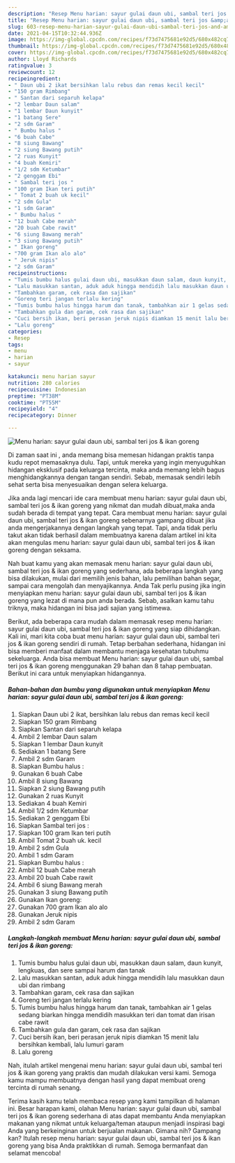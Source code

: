 ```yaml
---
description: "Resep Menu harian: sayur gulai daun ubi, sambal teri jos &amp;amp; ikan goreng yang nikmat Untuk Jualan"
title: "Resep Menu harian: sayur gulai daun ubi, sambal teri jos &amp;amp; ikan goreng yang nikmat Untuk Jualan"
slug: 603-resep-menu-harian-sayur-gulai-daun-ubi-sambal-teri-jos-and-amp-ikan-goreng-yang-nikmat-untuk-jualan
date: 2021-04-15T10:32:44.936Z
image: https://img-global.cpcdn.com/recipes/f73d7475681e92d5/680x482cq70/menu-harian-sayur-gulai-daun-ubi-sambal-teri-jos-ikan-goreng-foto-resep-utama.jpg
thumbnail: https://img-global.cpcdn.com/recipes/f73d7475681e92d5/680x482cq70/menu-harian-sayur-gulai-daun-ubi-sambal-teri-jos-ikan-goreng-foto-resep-utama.jpg
cover: https://img-global.cpcdn.com/recipes/f73d7475681e92d5/680x482cq70/menu-harian-sayur-gulai-daun-ubi-sambal-teri-jos-ikan-goreng-foto-resep-utama.jpg
author: Lloyd Richards
ratingvalue: 3
reviewcount: 12
recipeingredient:
- " Daun ubi 2 ikat bersihkan lalu rebus dan remas kecil kecil"
- "150 gram Rimbang"
- " Santan dari separuh kelapa"
- "2 lembar Daun salam"
- "1 lembar Daun kunyit"
- "1 batang Sere"
- "2 sdm Garam"
- " Bumbu halus "
- "6 buah Cabe"
- "8 siung Bawang"
- "2 siung Bawang putih"
- "2 ruas Kunyit"
- "4 buah Kemiri"
- "1/2 sdm Ketumbar"
- "2 genggam Ebi"
- " Sambal teri jos "
- "100 gram Ikan teri putih"
- " Tomat 2 buah uk kecil"
- "2 sdm Gula"
- "1 sdm Garam"
- " Bumbu halus "
- "12 buah Cabe merah"
- "20 buah Cabe rawit"
- "6 siung Bawang merah"
- "3 siung Bawang putih"
- " Ikan goreng"
- "700 gram Ikan alo alo"
- " Jeruk nipis"
- "2 sdm Garam"
recipeinstructions:
- "Tumis bumbu halus gulai daun ubi, masukkan daun salam, daun kunyit, lengkuas, dan sere sampai harum dan tanak"
- "Lalu masukkan santan, aduk aduk hingga mendidih lalu masukkan daun ubi dan rimbang"
- "Tambahkan garam, cek rasa dan sajikan"
- "Goreng teri jangan terlalu kering"
- "Tumis bumbu halus hingga harum dan tanak, tambahkan air 1 gelas sedang biarkan hingga mendidih masukkan teri dan tomat dan irisan cabe rawit"
- "Tambahkan gula dan garam, cek rasa dan sajikan"
- "Cuci bersih ikan, beri perasan jeruk nipis diamkan 15 menit lalu bersihkan kembali, lalu lumuri garam"
- "Lalu goreng"
categories:
- Resep
tags:
- menu
- harian
- sayur

katakunci: menu harian sayur 
nutrition: 280 calories
recipecuisine: Indonesian
preptime: "PT38M"
cooktime: "PT55M"
recipeyield: "4"
recipecategory: Dinner

---
```



![Menu harian: sayur gulai daun ubi, sambal teri jos &amp; ikan goreng](https://img-global.cpcdn.com/recipes/f73d7475681e92d5/680x482cq70/menu-harian-sayur-gulai-daun-ubi-sambal-teri-jos-ikan-goreng-foto-resep-utama.jpg)

Di zaman  saat ini , anda memang bisa memesan hidangan praktis tanpa kudu repot memasaknya dulu. Tapi, untuk mereka yang ingin menyuguhkan hidangan eksklusif pada keluarga tercinta, maka anda memang lebih bagus menghidangkannya dengan tangan sendiri. Sebab, memasak sendiri lebih sehat serta bisa menyesuaikan dengan selera keluarga.

Jika anda lagi mencari ide cara membuat menu harian: sayur gulai daun ubi, sambal teri jos &amp; ikan goreng yang nikmat dan mudah dibuat,maka anda sudah berada di tempat yang tepat. Cara membuat menu harian: sayur gulai daun ubi, sambal teri jos &amp; ikan goreng  sebenarnya gampang dibuat jika anda mengerjakannya dengan langkah yang tepat. Tapi, anda tidak perlu takut akan tidak berhasil dalam membuatnya 
karena dalam artikel ini kita akan mengulas menu harian: sayur gulai daun ubi, sambal teri jos &amp; ikan goreng dengan seksama.  



Nah buat kamu yang akan memasak menu harian: sayur gulai daun ubi, sambal teri jos &amp; ikan goreng yang sederhana, ada beberapa langkah yang bisa dilakukan, mulai dari memilih jenis bahan, lalu pemilihan bahan segar, sampai cara mengolah dan menyajikannya. Anda Tak perlu pusing jika ingin menyiapkan menu harian: sayur gulai daun ubi, sambal teri jos &amp; ikan goreng yang lezat di mana pun anda berada. Sebab, asalkan kamu  tahu triknya, maka hidangan ini bisa jadi sajian yang istimewa.

Berikut, ada beberapa cara mudah dalam memasak resep menu harian: sayur gulai daun ubi, sambal teri jos &amp; ikan goreng yang siap dihidangkan. Kali ini, mari kita coba buat menu harian: sayur gulai daun ubi, sambal teri jos &amp; ikan goreng sendiri di rumah. Tetap berbahan sederhana, hidangan ini bisa memberi manfaat dalam membantu menjaga kesehatan tubuhmu sekeluarga. Anda bisa membuat Menu harian: sayur gulai daun ubi, sambal teri jos &amp; ikan goreng menggunakan 29 bahan dan 8 tahap pembuatan. Berikut ini cara untuk menyiapkan hidangannya.

<!--inarticleads1-->

##### Bahan-bahan dan bumbu yang digunakan untuk menyiapkan Menu harian: sayur gulai daun ubi, sambal teri jos &amp; ikan goreng:

1. Siapkan  Daun ubi 2 ikat, bersihkan lalu rebus dan remas kecil kecil
1. Siapkan 150 gram Rimbang
1. Siapkan  Santan dari separuh kelapa
1. Ambil 2 lembar Daun salam
1. Siapkan 1 lembar Daun kunyit
1. Sediakan 1 batang Sere
1. Ambil 2 sdm Garam
1. Siapkan  Bumbu halus :
1. Gunakan 6 buah Cabe
1. Ambil 8 siung Bawang
1. Siapkan 2 siung Bawang putih
1. Gunakan 2 ruas Kunyit
1. Sediakan 4 buah Kemiri
1. Ambil 1/2 sdm Ketumbar
1. Sediakan 2 genggam Ebi
1. Siapkan  Sambal teri jos :
1. Siapkan 100 gram Ikan teri putih
1. Ambil  Tomat 2 buah uk. kecil
1. Ambil 2 sdm Gula
1. Ambil 1 sdm Garam
1. Siapkan  Bumbu halus :
1. Ambil 12 buah Cabe merah
1. Ambil 20 buah Cabe rawit
1. Ambil 6 siung Bawang merah
1. Gunakan 3 siung Bawang putih
1. Gunakan  Ikan goreng:
1. Gunakan 700 gram Ikan alo alo
1. Gunakan  Jeruk nipis
1. Ambil 2 sdm Garam




<!--inarticleads2-->

##### Langkah-langkah membuat Menu harian: sayur gulai daun ubi, sambal teri jos &amp; ikan goreng:

1. Tumis bumbu halus gulai daun ubi, masukkan daun salam, daun kunyit, lengkuas, dan sere sampai harum dan tanak
1. Lalu masukkan santan, aduk aduk hingga mendidih lalu masukkan daun ubi dan rimbang
1. Tambahkan garam, cek rasa dan sajikan
1. Goreng teri jangan terlalu kering
1. Tumis bumbu halus hingga harum dan tanak, tambahkan air 1 gelas sedang biarkan hingga mendidih masukkan teri dan tomat dan irisan cabe rawit
1. Tambahkan gula dan garam, cek rasa dan sajikan
1. Cuci bersih ikan, beri perasan jeruk nipis diamkan 15 menit lalu bersihkan kembali, lalu lumuri garam
1. Lalu goreng




Nah, itulah artikel mengenai  menu harian: sayur gulai daun ubi, sambal teri jos &amp; ikan goreng  yang praktis dan mudah dilakukan versi kami. Semoga kamu mampu membuatnya dengan hasil yang dapat membuat oreng tercinta di rumah senang. 

Terima kasih kamu telah membaca resep yang kami tampilkan di halaman ini. Besar harapan kami, olahan  Menu harian: sayur gulai daun ubi, sambal teri jos &amp; ikan goreng sederhana di atas dapat membantu Anda menyiapkan makanan yang nikmat untuk keluarga/teman ataupun menjadi inspirasi bagi Anda yang berkeinginan untuk berjualan makanan. Gimana nih? Gampang kan? Itulah resep menu harian: sayur gulai daun ubi, sambal teri jos &amp; ikan goreng yang bisa Anda praktikkan di rumah. Semoga bermanfaat dan selamat mencoba!

